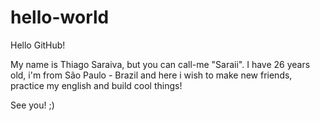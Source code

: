 hello-world
===========

Hello GitHub!

My name is Thiago Saraiva, but you can call-me "Saraii". I have 26 years old, 
i'm from São Paulo - Brazil and here i wish to make new friends, practice my 
english and build cool things!

See you! ;)
